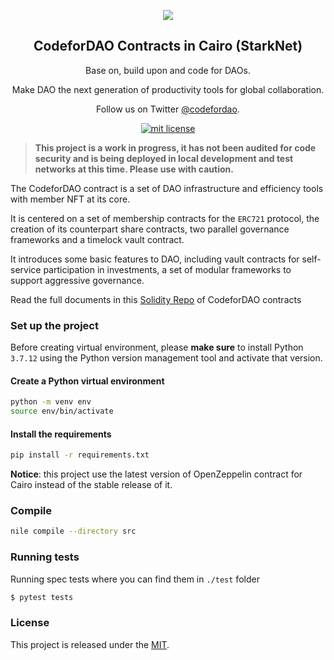 <p align="center">
  <a href="https://twitter.com/codefordao"><img src="https://avatars.githubusercontent.com/u/97301607?s=200&u=d0a9f88d13d7d7dd5b37c09fdd802c9fe378d029&v=4"/></a>
</p>
<h2 align="center">
  CodeforDAO Contracts in Cairo (StarkNet)
</h2>
<p align="center">
  Base on, build upon and code for DAOs.
</p>
<p align="center">
  Make DAO the next generation of productivity tools for global collaboration.
</p>
<p align="center">
  Follow us on Twitter <a href="https://twitter.com/codefordao">@codefordao</a>.
</p>

<p align="center">
  <a href="https://github.com/CodeforDAO/contracts/">
    <img src="https://img.shields.io/badge/license-MIT-green.svg" alt="mit license"/>
  </a>
</p>

> **This project is a work in progress, it has not been audited for code security and is being deployed in local development and test networks at this time. Please use with caution.**

The CodeforDAO contract is a set of DAO infrastructure and efficiency tools with member NFT at its core.

It is centered on a set of membership contracts for the `ERC721` protocol, the creation of its counterpart share contracts, two parallel governance frameworks and a timelock vault contract.

It introduces some basic features to DAO, including vault contracts for self-service participation in investments, a set of modular frameworks to support aggressive governance.

Read the full documents in this [Solidity Repo](https://github.com/CodeforDAO/contracts) of CodeforDAO contracts

### Set up the project

Before creating virtual environment, please **make sure** to install Python `3.7.12` using the Python version management tool and activate that version.

#### Create a Python virtual environment

```bash
python -m venv env
source env/bin/activate
```

#### Install the requirements

```bash
pip install -r requirements.txt
```

**Notice**: this project use the latest version of OpenZeppelin contract for Cairo instead of the stable release of it.

### Compile

```bash
nile compile --directory src
```

### Running tests

Running spec tests where you can find them in `./test` folder

```bash
$ pytest tests
```

### License

This project is released under the [MIT](LICENSE).
